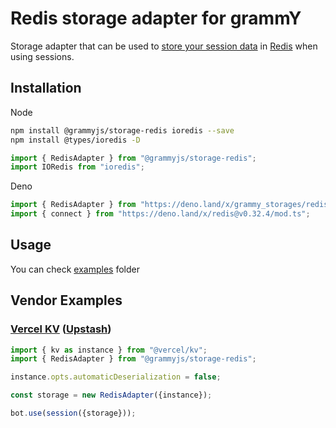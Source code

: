 # Redis storage adapter for grammY

Storage adapter that can be used to
[store your session data](https://grammy.dev/plugins/session.html) in
[Redis](https://redis.io/) when using sessions.

## Installation

Node

```bash
npm install @grammyjs/storage-redis ioredis --save
npm install @types/ioredis -D
```

```ts
import { RedisAdapter } from "@grammyjs/storage-redis";
import IORedis from "ioredis";
```

Deno

```ts
import { RedisAdapter } from "https://deno.land/x/grammy_storages/redis/src/mod.ts";
import { connect } from "https://deno.land/x/redis@v0.32.4/mod.ts";
```

## Usage

You can check
[examples](https://github.com/grammyjs/storages/tree/main/packages/redis/examples)
folder

## Vendor Examples

### [Vercel KV](https://vercel.com/docs/storage/vercel-kv) ([Upstash](https://upstash.com))

```js
import { kv as instance } from "@vercel/kv";
import { RedisAdapter } from "@grammyjs/storage-redis";

instance.opts.automaticDeserialization = false;

const storage = new RedisAdapter({instance});

bot.use(session({storage}));
```
